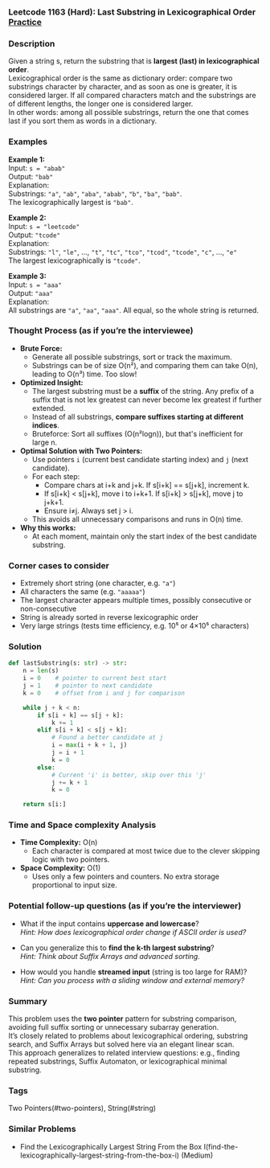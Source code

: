 ### Leetcode 1163 (Hard): Last Substring in Lexicographical Order [Practice](https://leetcode.com/problems/last-substring-in-lexicographical-order)

### Description  
Given a string s, return the substring that is **largest (last) in lexicographical order**.  
Lexicographical order is the same as dictionary order: compare two substrings character by character, and as soon as one is greater, it is considered larger. If all compared characters match and the substrings are of different lengths, the longer one is considered larger.  
In other words: among all possible substrings, return the one that comes last if you sort them as words in a dictionary.

### Examples  

**Example 1:**  
Input: `s = "abab"`  
Output: `"bab"`  
Explanation:  
Substrings: `"a"`, `"ab"`, `"aba"`, `"abab"`, `"b"`, `"ba"`, `"bab"`.  
The lexicographically largest is `"bab"`.

**Example 2:**  
Input: `s = "leetcode"`  
Output: `"tcode"`  
Explanation:  
Substrings: `"l"`, `"le"`, ..., `"t"`, `"tc"`, `"tco"`, `"tcod"`, `"tcode"`, `"c"`, ..., `"e"`  
The largest lexicographically is `"tcode"`.

**Example 3:**  
Input: `s = "aaa"`  
Output: `"aaa"`  
Explanation:  
All substrings are `"a"`, `"aa"`, `"aaa"`. All equal, so the whole string is returned.

### Thought Process (as if you’re the interviewee)  
- **Brute Force:**  
  - Generate all possible substrings, sort or track the maximum.  
  - Substrings can be of size O(n²), and comparing them can take O(n), leading to O(n³) time. Too slow!
- **Optimized Insight:**  
  - The largest substring must be a **suffix** of the string. Any prefix of a suffix that is not lex greatest can never become lex greatest if further extended.
  - Instead of all substrings, **compare suffixes starting at different indices**.
  - Bruteforce: Sort all suffixes (O(n²logn)), but that's inefficient for large n.
- **Optimal Solution with Two Pointers:**  
  - Use pointers `i` (current best candidate starting index) and `j` (next candidate).
  - For each step:
    - Compare chars at i+k and j+k. If s[i+k] == s[j+k], increment k.
    - If s[i+k] < s[j+k], move i to i+k+1. If s[i+k] > s[j+k], move j to j+k+1.
    - Ensure i≠j. Always set j > i.
  - This avoids all unnecessary comparisons and runs in O(n) time.
- **Why this works:**  
  - At each moment, maintain only the start index of the best candidate substring.

### Corner cases to consider  
- Extremely short string (one character, e.g. `"a"`)
- All characters the same (e.g. `"aaaaa"`)
- The largest character appears multiple times, possibly consecutive or non-consecutive
- String is already sorted in reverse lexicographic order
- Very large strings (tests time efficiency, e.g. 10⁵ or 4×10⁵ characters)

### Solution

```python
def lastSubstring(s: str) -> str:
    n = len(s)
    i = 0    # pointer to current best start
    j = 1    # pointer to next candidate
    k = 0    # offset from i and j for comparison

    while j + k < n:
        if s[i + k] == s[j + k]:
            k += 1
        elif s[i + k] < s[j + k]:
            # Found a better candidate at j
            i = max(i + k + 1, j)
            j = i + 1
            k = 0
        else:
            # Current 'i' is better, skip over this 'j'
            j += k + 1
            k = 0

    return s[i:]
```

### Time and Space complexity Analysis  

- **Time Complexity:** O(n)  
  - Each character is compared at most twice due to the clever skipping logic with two pointers.
- **Space Complexity:** O(1)  
  - Uses only a few pointers and counters. No extra storage proportional to input size.

### Potential follow-up questions (as if you’re the interviewer)  

- What if the input contains **uppercase and lowercase**?  
  *Hint: How does lexicographical order change if ASCII order is used?*

- Can you generalize this to **find the k-th largest substring**?  
  *Hint: Think about Suffix Arrays and advanced sorting.*

- How would you handle **streamed input** (string is too large for RAM)?  
  *Hint: Can you process with a sliding window and external memory?*

### Summary
This problem uses the **two pointer** pattern for substring comparison, avoiding full suffix sorting or unnecessary subarray generation.  
It’s closely related to problems about lexicographical ordering, substring search, and Suffix Arrays but solved here via an elegant linear scan.  
This approach generalizes to related interview questions: e.g., finding repeated substrings, Suffix Automaton, or lexicographical minimal substring.

### Tags
Two Pointers(#two-pointers), String(#string)

### Similar Problems
- Find the Lexicographically Largest String From the Box I(find-the-lexicographically-largest-string-from-the-box-i) (Medium)